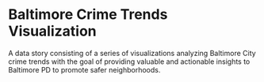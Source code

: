 # Baltimore Crime Trends Visualization
A data story consisting of a series of visualizations analyzing Baltimore City crime trends with the goal of providing valuable and actionable insights to Baltimore PD to promote safer neighborhoods.
